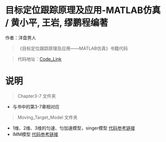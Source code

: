 ﻿# 目标定位跟踪原理及应用-MATLAB仿真 / 黄小平, 王岩, 缪鹏程编著

作者：洋盘男人

> 《目标定位跟踪原理及应用——MATLAB仿真》书籍代码

> 代码地址：[Code_Link](https://github.com/yangpannanren/Book_Code/tree/main/目标定位跟踪原理及应用-MATLAB仿真)

# 说明

> Chapter3-7 文件夹
- 与书中的第3-7章相对应

> Moving_Target_Model 文件夹
- 1维、2维、3维的匀速、匀加速模型，singer模型 [代码参考链接](https://blog.csdn.net/weixin_44044161/category_10931736.html)
- IMM模型 [代码参考链接](https://github.com/yw1snenaas/exampleIMM)